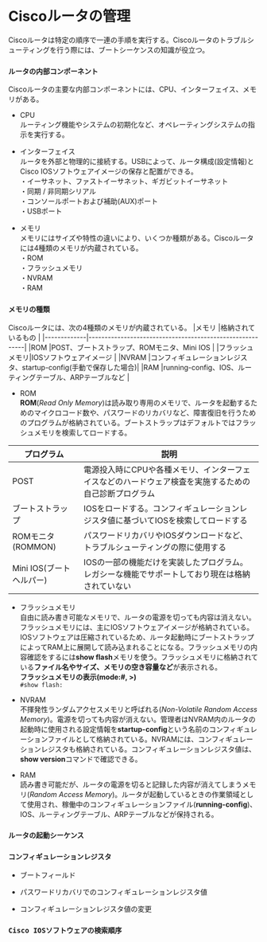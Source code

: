 # Ciscoルータの管理
Ciscoルータは特定の順序で一連の手順を実行する。Ciscoルータのトラブルシューティングを行う際には、ブートシーケンスの知識が役立つ。

### `ルータの内部コンポーネント`
Ciscoルータの主要な内部コンポーネントには、CPU、インターフェイス、メモリがある。

- CPU  
ルーティング機能やシステムの初期化など、オペレーティングシステムの指示を実行する。

- インターフェイス  
ルータを外部と物理的に接続する。USBによって、ルータ構成(設定情報)とCisco IOSソフトウェアイメージの保存と配置ができる。  
・イーサネット、ファストイーサネット、ギガビットイーサネット  
・同期 / 非同期シリアル  
・コンソールポートおよび補助(AUX)ポート  
・USBポート

- メモリ  
メモリにはサイズや特性の違いにより、いくつか種類がある。Ciscoルータには4種類のメモリが内蔵されている。  
・ROM  
・フラッシュメモリ  
・NVRAM  
・RAM

### `メモリの種類`
Ciscoルータには、次の4種類のメモリが内蔵されている。
|メモリ        |格納されているもの                                           |
|-------------|----------------------------------------------------------|
|ROM          |POST、ブートストラップ、ROMモニタ、Mini IOS                    |
|フラッシュメモリ|IOSソフトウェアイメージ                                      |
|NVRAM        |コンフィギュレーションレジスタ、startup-config(手動で保存した場合)|
|RAM          |running-config、IOS、ルーティングテーブル、ARPテーブルなど      |

- ROM  
**ROM**(*Read Only Memory*)は読み取り専用のメモリで、ルータを起動するためのマイクロコード数や、パスワードのリカバリなど、障害復旧を行うためのプログラムが格納されている。ブートストラップはデフォルトではフラッシュメモリを検索してロードする。

|プログラム             |説明                                                                                 |
|---------------------|------------------------------------------------------------------------------------|
|POST                 |電源投入時にCPUや各種メモリ、インターフェイスなどのハードウェア検査を実施するための自己診断プログラム|
|ブートストラップ        |IOSをロードする。コンフィギュレーションレジスタ値に基づいてIOSを検索してロードする               |
|ROMモニタ(ROMMON)     |パスワードリカバリやIOSダウンロードなど、トラブルシューティングの際に使用する                    |
|Mini IOS(ブートヘルパー)|IOSの一部の機能だけを実装したプログラム。レガシーな機能でサポートしており現在は格納されていない    |

- フラッシュメモリ  
自由に読み書き可能なメモリで、ルータの電源を切っても内容は消えない。フラッシュメモリには、主にIOSソフトウェアイメージが格納されている。IOSソフトウェアは圧縮されているため、ルータ起動時にブートストラップによってRAM上に展開して読み込まれることになる。フラッシュメモリの内容確認をするには**show flash**メモリを使う。フラッシュメモリに格納されている**ファイル名やサイズ、メモリの空き容量など**が表示される。  
**フラッシュメモリの表示(mode:#, >)**  
`#show flash:`

- NVRAM  
不揮発性ランダムアクセスメモリと呼ばれる(*Non-Volatile Random Access Memory*)。電源を切っても内容が消えない。管理者はNVRAM内のルータの起動時に使用される設定情報を**startup-config**という名前のコンフィギュレーションファイルとして格納されている。NVRAMには、コンフィギュレーションレジスタも格納されている。コンフィギュレーションレジスタ値は、**show version**コマンドで確認できる。

- RAM  
読み書き可能だが、ルータの電源を切ると記録した内容が消えてしまうメモリ(*Random Access Memory*)。ルータが起動しているときの作業領域として使用され、稼働中のコンフィギュレーションファイル(**running-config**)、IOS、ルーティングテーブル、ARPテーブルなどが保持される。

### `ルータの起動シーケンス`

### `コンフィギュレーションレジスタ`

- ブートフィールド

- パスワードリカバリでのコンフィギュレーションレジスタ値

- コンフィギュレーションレジスタ値の変更

### `Cisco IOSソフトウェアの検索順序`
